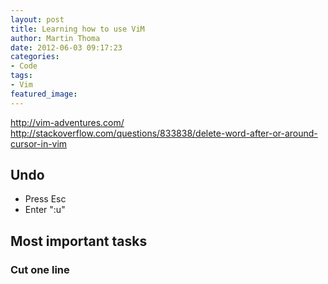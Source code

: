 ```yaml
---
layout: post
title: Learning how to use ViM
author: Martin Thoma
date: 2012-06-03 09:17:23
categories: 
- Code
tags: 
- Vim
featured_image: 
---
```

http://vim-adventures.com/
http://stackoverflow.com/questions/833838/delete-word-after-or-around-cursor-in-vim

<h2>Undo</h2>
<ul>
  <li>Press Esc</li>
  <li>Enter ":u"</li>
</ul>

<h2>Most important tasks</h2>
<h3>Cut one line</h2>
